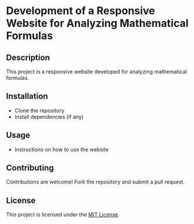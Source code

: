 # Development of a Responsive Website for Analyzing Mathematical Formulas

## Description

This project is a responsive website developed for analyzing mathematical formulas.

## Installation

- Clone the repository
- Install dependencies (if any)

## Usage

- Instructions on how to use the website

## Contributing

Contributions are welcome! Fork the repository and submit a pull request.

## License

This project is licensed under the [MIT License](LICENSE).
